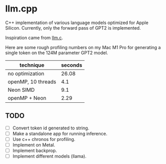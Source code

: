 # llm.cpp

C++ implementation of various language models optimized for Apple Silicon. Currently, only the forward pass of GPT2 is
implemented.

Inspiration came from [llm.c](https://github.com/karpathy/llm.c).

Here are some rough profiling numbers on my Mac M1 Pro for generating a single token on the 124M parameter GPT2 model.

| technique          | seconds |
|--------------------|---------|
| no optimization    | 26.08   |
| openMP, 10 threads | 4.1     |
| Neon SIMD          | 9.1     |
| openMP + Neon      | 2.29    |

## TODO

- [ ]  Convert token id generated to string.
- [ ]  Make a standalone app for running inference.
- [ ]  Use c++ chronos for profiling.
- [ ]  Implement on Metal.
- [ ]  Implement backprop.
- [ ]  Implement different models (llama).
